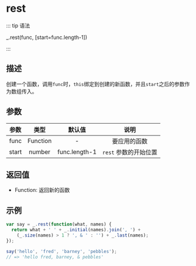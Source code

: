 # rest

::: tip 语法

_.rest(func, [start=func.length-1])

:::

## 描述

创建一个函数，调用`func`时，`this`绑定到创建的新函数，并且`start`之后的参数作为数组传入。

## 参数

| 参数  |   类型   |    默认值     |         说明          |
| :---: | :------: | :-----------: | :-------------------: |
| func  | Function |       -       |     要应用的函数      |
| start |  number  | func.length-1 | `rest` 参数的开始位置 |

## 返回值

+ Function: 返回新的函数

## 示例

```js
var say = _.rest(function(what, names) {
  return what + ' ' + _.initial(names).join(', ') +
    (_.size(names) > 1 ? ', & ' : '') + _.last(names);
});

say('hello', 'fred', 'barney', 'pebbles');
// => 'hello fred, barney, & pebbles'
```
